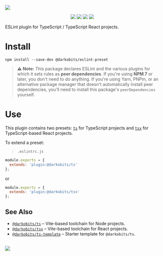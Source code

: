 <a href="#top" id="top">
  <img src="https://user-images.githubusercontent.com/441546/129463138-5a449242-fdbf-4a1b-8b55-c21706ca0946.png" style="max-width: 100%;">
</a>
<p align="center">
  <a href="https://www.npmjs.com/package/@darkobits/eslint-plugin"><img src="https://img.shields.io/npm/v/@darkobits/eslint-plugin.svg?style=flat-square"></a>
  <a href="https://github.com/darkobits/eslint-plugin/actions?query=workflow%3Aci"><img src="https://img.shields.io/github/actions/workflow/status/darkobits/eslint-plugin/ci.yml?style=flat-square"></a>
  <a href="https://depfu.com/repos/github/darkobits/eslint-plugin"><img src="https://img.shields.io/depfu/darkobits/eslint-plugin?style=flat-square"></a>
  <a href="https://conventionalcommits.org"><img src="https://img.shields.io/static/v1?label=commits&message=conventional&style=flat-square&color=398AFB"></a>
</p>

ESLint plugin for TypeScript / TypeScript React projects.

# Install

```
npm install --save-dev @darkobits/eslint-preset
```

> **⚠️ Note:** This package declares ESLint and the various plugins for which it sets rules as
> **peer dependencies**. If you're using **NPM 7** or later, you don't need to do anything. If you're
> using Yarn, PNPm, or an alternative package manager that doesn't automatically install peer
> dependencies, you'll need to install this package's `peerDependencies` yourself.

# Use

This plugin contains two presets: [`ts`](./src/configs/preset-ts.js) for TypeScript projects and
[`tsx`](./src/configs/preset-tsx.js) for TypeScript-based React projects.

To extend a preset:

> `.eslintrc.js`

```js
module.exports = {
  extends: 'plugin:@darkobits/ts'
};
```

or

```js
module.exports = {
  extends: 'plugin:@darkobits/tsx'
};
```

## See Also

* [`@darkobits/ts`](https://github.com/darkobits/ts) – Vite-based toolchain for Node projects.
* [`@darkobits/tsx`](https://github.com/darkobits/tsx) – Vite-based toolchain for React projects.
* [`@darkobits/ts-template`](https://github.com/darkobits/ts-template) – Starter template for `@darkobits/ts`.

<br />
<a href="#top">
  <img src="https://user-images.githubusercontent.com/441546/189774318-67cf3578-f4b4-4dcc-ab5a-c8210fbb6838.png" style="max-width: 100%;">
</a>
